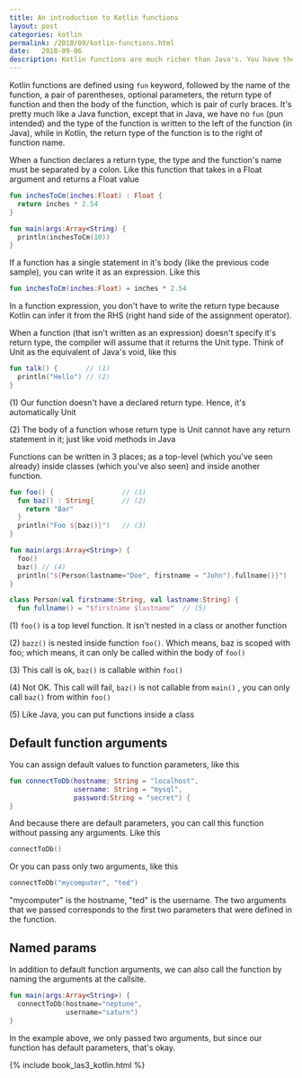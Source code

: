```yaml
---
title: An introduction to Kotlin functions
layout: post
categories: kotlin
permalink: /2018/09/kotlin-functions.html
date:   2018-09-06
description: Kotlin functions are much richer than Java's. You have the flexibility to define default values for parameters and even name the parameters at the call site. This why you don't need to do much overloading in Kotlin
---
```


Kotlin functions are defined using `fun` keyword, followed by the name of the function, a pair of parentheses, optional parameters, the return type of function and then the body of the function, which is pair of curly braces. It's pretty much like a Java function, except that in Java,  we have no `fun` (pun intended) and the type of the function  is written to the left of the function (in Java), while in Kotlin, the return type of the function is to the right of function name. 

When a function declares a return type, the type and the function's name must be separated by a colon.  Like this function that takes in a Float argument and returns a Float value


```kotlin
fun inchesToCm(inches:Float) : Float {
  return inches * 2.54
} 

fun main(args:Array<String) {
  println(inchesToCm(10))
}
```


If a function has a single statement in it's body (like the previous code sample), you can write it as an expression. Like this

```kotlin
fun inchesToCm(inches:Float) = inches * 2.54
```

In a function expression, you don't have to write the return type because Kotlin can infer it from the RHS (right hand side of the assignment operator).

When a function (that isn't written as an expression) doesn't specify it's return type, the compiler will assume that it returns the Unit type. Think of Unit as the equivalent of Java's void, like this


```kotlin
fun talk() {       // (1)
  println("Hello") // (2)
}
```

(1) Our function doesn't have a declared return type. Hence, it's automatically Unit

(2) The body of a function whose return type is Unit cannot have any return statement in it; just like void methods in Java

Functions can be written in 3 places; as a top-level (which you've seen already) inside classes (which you've also seen) and inside another function.

```kotlin
fun foo() {                 // (1)
  fun baz() : String{       // (2)
    return "Bar"
  }
  println("Foo ${baz()}") 	// (3)
}

fun main(args:Array<String>) {
  foo()
  baz()	// (4)
  println("${Person(lastname="Doe", firstname = "John").fullname()}")
}

class Person(val firstname:String, val lastname:String) {
  fun fullname() = "$firstname $lastname"  // (5)
```


(1) `foo()` is a top level function. It isn't nested in a class or another function

(2) `bazz()` is nested inside function `foo()`. Which means, baz is scoped with foo; which means, it can only be called within the body of `foo()`

(3) This call is ok, `baz()` is callable within `foo()`

(4) Not OK. This call will fail,  `baz()` is not callable from `main()` , you can only call `baz()` from within `foo()`

(5) Like Java, you can put functions inside a class

## Default function arguments

You can assign default values to function parameters, like this


```kotlin
fun connectToDb(hostname: String = "localhost",
                username: String = "mysql",
                password:String = "secret") {
}
```

And because there are default parameters, you can call this function without passing any arguments. Like this

    
```kotlin
connectToDb()
```

Or you can pass only two arguments, like this


```kotlin
connectToDb("mycomputer", "ted")
```

"mycomputer" is the hostname, "ted" is the username. The two arguments that we passed corresponds to the first two parameters that were defined in the function.

## Named params

In addition to default function arguments, we can also call the function by naming the arguments at the callsite. 

```kotlin
fun main(args:Array<String>) {
  connectToDb(hostname="neptune",
              username="saturn")
}
```

In the example above, we only passed two arguments, but since our function has default parameters, that's okay.
 

 {% include book_las3_kotlin.html %}